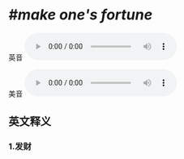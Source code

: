 # ***\#make one's fortune*** 
英音
<audio src="./media/make one's fortune1.aac" controls="controls"></audio>

美音
<audio src="./media/make one's fortune2.aac" controls="controls"></audio>



  

英文释义
---
### 1.**发财**  


